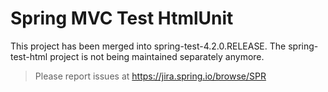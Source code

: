 # Spring MVC Test HtmlUnit

This project has been merged into spring-test-4.2.0.RELEASE. The spring-test-html project is not being maintained separately anymore. 
> Please report issues at https://jira.spring.io/browse/SPR

